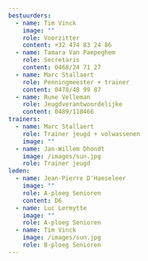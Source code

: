 ```yaml
---
bestuurders:
  - name: Tim Vinck
    image: ""
    role: Voorzitter
    content: +32 474 83 24 86
  - name: Tamara Van Paepeghem
    role: Secretaris
    content: 0468/24 71 27
  - name: Marc Stallaert
    role: Penningmeester + trainer
    content: 0478/48 99 87
  - name: Rune Velleman
    role: Jeugdverantwoordelijke
    content: 0489/110466
trainers:
  - name: Marc Stallaert
    role: Trainer jeugd + volwassenen
    image: ""
  - name: Jan-Willem Dhondt
    image: /images/sun.jpg
    role: Trainer jeugd
leden:
  - name: Jean-Pierre D'Haeseleer
    image: ""
    role: A-ploeg Senioren
    content: D6
  - name: Luc Lermytte
    image: ""
    role: A-ploeg Senioren
  - name: Tim Vinck
    image: /images/sun.jpg
    role: B-ploeg Senioren
---
```

